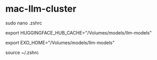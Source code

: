 # mac-llm-cluster


sudo nano .zshrc

export HUGGINGFACE_HUB_CACHE="/Volumes/models/llm-models"


export EXO_HOME="/Volumes/models/llm-models"

source ~/.zshrc
